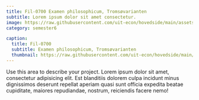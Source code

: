 ```yaml
---
title: Fil-0700 Examen philosophicum, Tromsøvarianten
subtitle: Lorem ipsum dolor sit amet consectetur.
image: https://raw.githubusercontent.com/uit-econ/hovedside/main/assets/img/Fil-0700.jpg
category: semester6

caption:
  title: Fil-0700
  subtitle: Examen philosophicum, Tromsøvarianten
  thumbnail: https://raw.githubusercontent.com/uit-econ/hovedside/main/assets/img/Fil-0700.jpg
---
```

Use this area to describe your project. Lorem ipsum dolor sit amet, consectetur adipisicing elit. Est blanditiis dolorem culpa incidunt minus dignissimos deserunt repellat aperiam quasi sunt officia expedita beatae cupiditate, maiores repudiandae, nostrum, reiciendis facere nemo!


